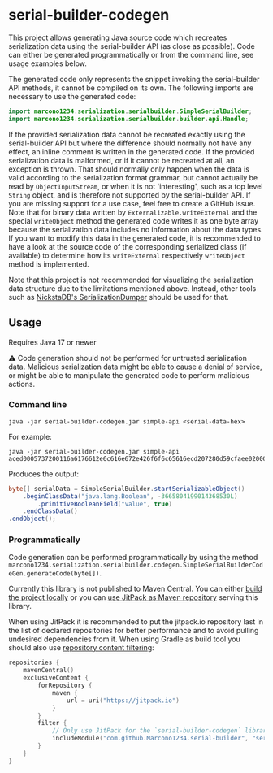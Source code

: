 # serial-builder-codegen

This project allows generating Java source code which recreates serialization data using the serial-builder API (as
close as possible). Code can either be generated programmatically or from the command line, see usage examples below.

The generated code only represents the snippet invoking the serial-builder API methods, it cannot be compiled on its
own. The following imports are necessary to use the generated code:
```java
import marcono1234.serialization.serialbuilder.SimpleSerialBuilder;
import marcono1234.serialization.serialbuilder.builder.api.Handle;
```

If the provided serialization data cannot be recreated exactly using the serial-builder API but where the difference
should normally not have any effect, an inline comment is written in the generated code. If the provided serialization
data is malformed, or if it cannot be recreated at all, an exception is thrown. That should normally only happen when
the data is valid according to the serialization format grammar, but cannot actually be read by `ObjectInputStream`, or
when it is not 'interesting', such as a top level `String` object, and is therefore not supported by the serial-builder
API. If you are missing support for a use case, feel free to create a GitHub issue. Note that for binary data written by
`Externalizable.writeExternal` and the special `writeObject` method the generated code writes it as one byte array
because the serialization data includes no information about the data types. If you want to modify this data in the
generated code, it is recommended to have a look at the source code of the corresponding serialized class (if available)
to determine how its `writeExternal` respectively `writeObject` method is implemented.

Note that this project is not recommended for visualizing the serialization data structure due to the limitations
mentioned above. Instead, other tools such as [NickstaDB's SerializationDumper](https://github.com/NickstaDB/SerializationDumper)
should be used for that.

## Usage
Requires Java 17 or newer

:warning: Code generation should not be performed for untrusted serialization data. Malicious serialization data might
be able to cause a denial of service, or might be able to manipulate the generated code to perform malicious actions.

### Command line
```
java -jar serial-builder-codegen.jar simple-api <serial-data-hex>
```

For example:
```
java -jar serial-builder-codegen.jar simple-api aced0005737200116a6176612e6c616e672e426f6f6c65616ecd207280d59cfaee0200015a000576616c7565787001
```

Produces the output:
```java
byte[] serialData = SimpleSerialBuilder.startSerializableObject()
    .beginClassData("java.lang.Boolean", -3665804199014368530L)
        .primitiveBooleanField("value", true)
    .endClassData()
.endObject();
```

### Programmatically
Code generation can be performed programmatically by using the method `marcono1234.serialization.serialbuilder.codegen.SimpleSerialBuilderCodeGen.generateCode(byte[])`.

Currently this library is not published to Maven Central. You can either [build the project locally](/README.md#building)
or you can [use JitPack as Maven repository](https://jitpack.io/#Marcono1234/serial-builder) serving this library.

When using JitPack it is recommended to put the jitpack.io repository last in the list of declared repositories for
better performance and to avoid pulling undesired dependencies from it. When using Gradle as build tool you should also
use [repository content filtering](https://docs.gradle.org/current/userguide/declaring_repositories.html#sec:repository-content-filtering):
```kotlin
repositories {
    mavenCentral()
    exclusiveContent {
        forRepository {
            maven {
                url = uri("https://jitpack.io")
            }
        }
        filter {
            // Only use JitPack for the `serial-builder-codegen` library
            includeModule("com.github.Marcono1234.serial-builder", "serial-builder-codegen")
        }
    }
}
```
